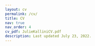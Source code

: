 ```yaml
---
layout: cv
permalink: /cv/
title: CV
nav: true
nav_order: 4
cv_pdf: JulieKalliniCV.pdf
description: Last updated July 23, 2022.
---
```

